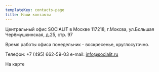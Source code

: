 ```yaml
---
templateKey: contacts-page
title: Наши контакты
---
```

Центральный офис SOCIALIT в Москве 
117218, г.Моксва, ул.Большая Черёмушкинская, д.25, стр. 97

Время работы офиса 
понедельник - воскресенье, круглосуточно.

Телефон: +7 (495) 662-59-03 
e-mail: info@socialit.ru

На карте
